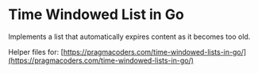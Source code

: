 # Time Windowed List in Go

Implements a list that automatically expires content as it becomes too old.

Helper files for: [https://pragmacoders.com/time-windowed-lists-in-go/](https://pragmacoders.com/time-windowed-lists-in-go/)

